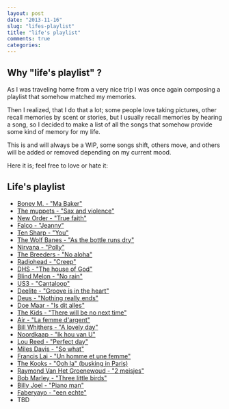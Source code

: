 ```yaml
---
layout: post
date: "2013-11-16"
slug: "lifes-playlist"
title: "life's playlist"
comments: true
categories: 
---
```


## Why "life's playlist" ?

As I was traveling home from a very nice trip I was once again composing a playlist that somehow matched my memories.

Then I realized, that I do that a lot; some people love taking pictures, other recall memories by scent or stories, but I usually recall memories by hearing a song, so I decided to make a list of all the songs that somehow provide some kind of memory for my life.

This is and will always be a WIP, some songs shift, others move, and others will be added or removed depending on my current mood.

Here it is; feel free to love or hate it:

## Life's playlist

- [Boney M. - "Ma Baker"](http://www.youtube.com/watch?v=2BEcQOf7oLc)
- [The muppets - "Sax and violence"](http://www.youtube.com/watch?v=gw6HpQaZz-c)
- [New Order - "True faith"](http://www.youtube.com/watch?v=R_rhnHpRSXQ)
- [Falco - "Jeanny"](http://www.youtube.com/watch?v=Urw-iutHw5E)
- [Ten Sharp - "You"](http://www.youtube.com/watch?v=Fsc-oT9PsSQ)
- [The Wolf Banes - "As the bottle runs dry"](http://www.youtube.com/watch?v=cEIMgeDEPPw)
- [Nirvana - "Polly"](http://www.youtube.com/watch?v=u24P2XiDGIY)
- [The Breeders - "No aloha"](http://www.youtube.com/watch?v=o9hAS2uHG_I)
- [Radiohead - "Creep"](http://www.youtube.com/watch?v=XFkzRNyygfk)
- [DHS - "The house of God"](http://www.youtube.com/watch?v=V1Jo2lFZSDE)
- [Blind Melon - "No rain"](http://www.youtube.com/watch?v=qmVn6b7DdpA)
- [US3 - "Cantaloop"](http://www.youtube.com/watch?v=JwBjhBL9G6U)
- [Deelite - "Groove is in the heart"](http://www.youtube.com/watch?v=etviGf1uWlg)
- [Deus - "Nothing really ends"](http://www.youtube.com/watch?v=MbmBUUkjXlg)
- [Doe Maar - "Is dit alles"](http://www.youtube.com/watch?v=NCkJe1iurjI)
- [The Kids - "There will be no next time"](http://www.youtube.com/watch?v=DpkN7XjWJDs)
- [Air - "La femme d'argent"](http://www.youtube.com/watch?v=U4U19zwFENs)
- [Bill Whithers - "A lovely day"](http://www.youtube.com/watch?v=sYi7uEvEEmk)
- [Noordkaap - "Ik hou van U"](http://www.youtube.com/watch?v=5cYYV_OxnJc)
- [Lou Reed - "Perfect day"](http://www.youtube.com/watch?v=QYEC4TZsy-Y)
- [Miles Davis - "So what"](http://www.youtube.com/watch?v=DEC8nqT6Rrk)
- [Francis Lai - "Un homme et une femme"](http://www.youtube.com/watch?v=huUpk-Z6YAc)
- [The Kooks - "Ooh la" (busking in Paris)](http://www.youtube.com/watch?v=P8DRxQATErY)
- [Raymond Van Het Groenewoud - "2 meisjes"](http://www.youtube.com/watch?v=ZM8xWuLIvrw)
- [Bob Marley - "Three little birds"](http://www.youtube.com/watch?v=LanCLS_hIo4)
- [Billy Joel - "Piano man"](http://www.youtube.com/watch?v=gxEPV4kolz0)
- [Faberyayo - "een echte"](http://www.youtube.com/watch?v=TT0c6VMzTUY)
- TBD

